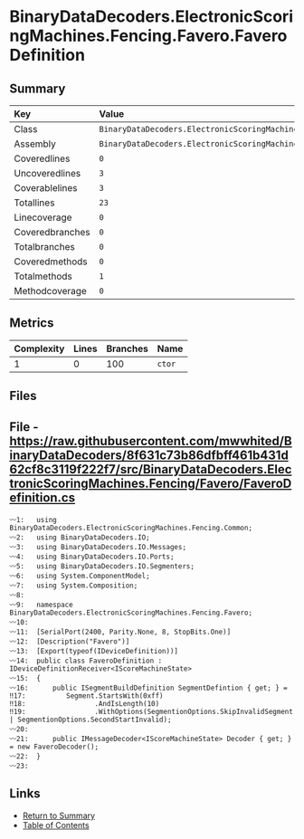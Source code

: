 ﻿# BinaryDataDecoders.ElectronicScoringMachines.Fencing.Favero.FaveroDefinition

## Summary

| Key             | Value                                                                          |
| :-------------- | :----------------------------------------------------------------------------- |
| Class           | `BinaryDataDecoders.ElectronicScoringMachines.Fencing.Favero.FaveroDefinition` |
| Assembly        | `BinaryDataDecoders.ElectronicScoringMachines.Fencing`                         |
| Coveredlines    | `0`                                                                            |
| Uncoveredlines  | `3`                                                                            |
| Coverablelines  | `3`                                                                            |
| Totallines      | `23`                                                                           |
| Linecoverage    | `0`                                                                            |
| Coveredbranches | `0`                                                                            |
| Totalbranches   | `0`                                                                            |
| Coveredmethods  | `0`                                                                            |
| Totalmethods    | `1`                                                                            |
| Methodcoverage  | `0`                                                                            |

## Metrics

| Complexity | Lines | Branches | Name    |
| :--------- | :---- | :------- | :------ |
| 1          | 0     | 100      | `ctor`  |

## Files

## File - https://raw.githubusercontent.com/mwwhited/BinaryDataDecoders/8f631c73b86dfbff461b431d62cf8c3119f222f7/src/BinaryDataDecoders.ElectronicScoringMachines.Fencing/Favero/FaveroDefinition.cs

```CSharp
〰1:   using BinaryDataDecoders.ElectronicScoringMachines.Fencing.Common;
〰2:   using BinaryDataDecoders.IO;
〰3:   using BinaryDataDecoders.IO.Messages;
〰4:   using BinaryDataDecoders.IO.Ports;
〰5:   using BinaryDataDecoders.IO.Segmenters;
〰6:   using System.ComponentModel;
〰7:   using System.Composition;
〰8:   
〰9:   namespace BinaryDataDecoders.ElectronicScoringMachines.Fencing.Favero;
〰10:  
〰11:  [SerialPort(2400, Parity.None, 8, StopBits.One)]
〰12:  [Description("Favero")]
〰13:  [Export(typeof(IDeviceDefinition))]
〰14:  public class FaveroDefinition : IDeviceDefinitionReceiver<IScoreMachineState>
〰15:  {
〰16:      public ISegmentBuildDefinition SegmentDefintion { get; } =
‼17:          Segment.StartsWith(0xff)
‼18:                 .AndIsLength(10)
‼19:                 .WithOptions(SegmentionOptions.SkipInvalidSegment | SegmentionOptions.SecondStartInvalid);
〰20:  
〰21:      public IMessageDecoder<IScoreMachineState> Decoder { get; } = new FaveroDecoder();
〰22:  }
〰23:  
```

## Links

* [Return to Summary](Summary.md)
* [Table of Contents](../TOC.md)

